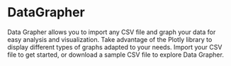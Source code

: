 # DataGrapher
Data Grapher allows you to import any CSV file and graph your data for easy analysis and visualization. Take advantage of the Plotly library to display different types of graphs adapted to your needs. Import your CSV file to get started, or download a sample CSV file to explore Data Grapher.
